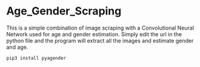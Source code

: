 # Age_Gender_Scraping

This is a simple combination of image scraping with a Convolutional Neural Network used for age and gender estimation. Simply edit the url in the python file and the program will extract all the images and estimate gender and age.
```
pip3 install pyagender
```
